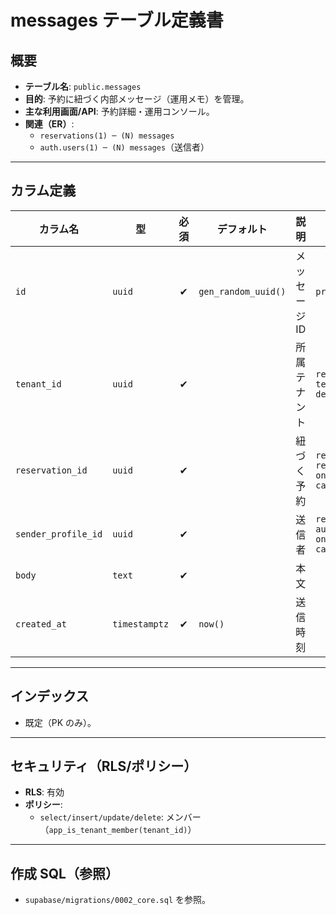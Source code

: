 # messages テーブル定義書

## 概要
- **テーブル名**: `public.messages`
- **目的**: 予約に紐づく内部メッセージ（運用メモ）を管理。
- **主な利用画面/API**: 予約詳細・運用コンソール。
- **関連（ER）**:
  - `reservations(1) ─ (N) messages`
  - `auth.users(1) ─ (N) messages`（送信者）

---

## カラム定義

| カラム名 | 型 | 必須 | デフォルト | 説明 | 制約 |
| --- | --- | :-: | --- | --- | --- |
| `id` | `uuid` | ✔︎ | `gen_random_uuid()` | メッセージID | `primary key` |
| `tenant_id` | `uuid` | ✔︎ |  | 所属テナント | `references tenants(id) on delete cascade` |
| `reservation_id` | `uuid` | ✔︎ |  | 紐づく予約 | `references reservations(id) on delete cascade` |
| `sender_profile_id` | `uuid` | ✔︎ |  | 送信者 | `references auth.users(id) on delete cascade` |
| `body` | `text` | ✔︎ |  | 本文 |  |
| `created_at` | `timestamptz` | ✔︎ | `now()` | 送信時刻 |  |

---

## インデックス
- 既定（PK のみ）。

---

## セキュリティ（RLS/ポリシー）
- **RLS**: 有効
- **ポリシー**:
  - `select/insert/update/delete`: メンバー（`app_is_tenant_member(tenant_id)`）

---

## 作成 SQL（参照）
- `supabase/migrations/0002_core.sql` を参照。

